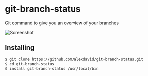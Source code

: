 git-branch-status
=================

Git command to give you an overview of your branches

![Screenshot](https://raw.github.com/alexdavid/git-branch-status/master/docs/screenshot.png)


## Installing
```bash
$ git clone https://github.com/alexdavid/git-branch-status.git
$ cd git-branch-status
$ install git-branch-status /usr/local/bin
```

